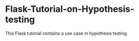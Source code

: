 # Flask-Tutorial-on-Hypothesis-testing
This Flask tutorial contains a use case in hypothesis testing 
